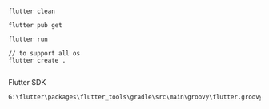 
```flutter

flutter clean

flutter pub get

flutter run

// to support all os
flutter create .


```

Flutter SDK
```grovy
G:\flutter\packages\flutter_tools\gradle\src\main\groovy\flutter.groovy
```